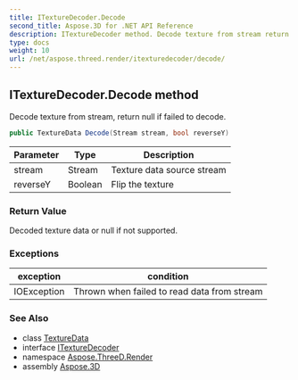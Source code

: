 ```yaml
---
title: ITextureDecoder.Decode
second_title: Aspose.3D for .NET API Reference
description: ITextureDecoder method. Decode texture from stream return null if failed to decode
type: docs
weight: 10
url: /net/aspose.threed.render/itexturedecoder/decode/
---
```

## ITextureDecoder.Decode method

Decode texture from stream, return null if failed to decode.

```csharp
public TextureData Decode(Stream stream, bool reverseY)
```

| Parameter | Type | Description |
| --- | --- | --- |
| stream | Stream | Texture data source stream |
| reverseY | Boolean | Flip the texture |

### Return Value

Decoded texture data or null if not supported.

### Exceptions

| exception | condition |
| --- | --- |
| IOException | Thrown when failed to read data from stream |

### See Also

* class [TextureData](../../texturedata/)
* interface [ITextureDecoder](../)
* namespace [Aspose.ThreeD.Render](../../../aspose.threed.render/)
* assembly [Aspose.3D](../../../)


